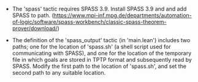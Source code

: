 - The 'spass' tactic requires SPASS 3.9. Install SPASS 3.9 and and add SPASS to path. (https://www.mpi-inf.mpg.de/departments/automation-of-logic/software/spass-workbench/classic-spass-theorem-prover/download/)

- The definition of the 'spass_output' tactic (in 'main.lean') includes two paths; one for the location of 'spass.sh' (a shell script used for communicating with SPASS), and one for the location of the temporary file in which goals are stored in TPTP format and subsequently read by SPASS. Modify the first path to the location of 'spass.sh', and set the second path to any suitable location.
